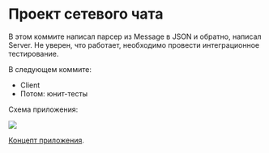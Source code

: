 # Проект сетевого чата

В этом коммите написал парсер из Message в JSON и обратно, написал Server. 
Не уверен, что работает, необходимо провести интеграционное тестирование. 

В следующем коммите:

* Client
* Потом: юнит-тесты

Схема приложения:

![][scheme]

[Концепт приложения][concept].

[scheme]: projectScheme.png
[concept]: projectPlot.md